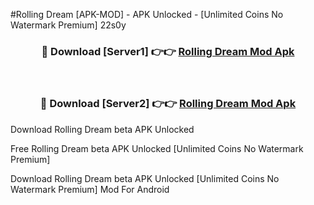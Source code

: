 #Rolling Dream [APK-MOD] - APK Unlocked - [Unlimited Coins No Watermark Premium] 22s0y



<div align="center">

<h3>🔴 Download [Server1] 👉👉 <a href="https://momento.my/?title=Rolling_Dream">Rolling Dream Mod Apk</a></h3><br>

<h3>🔴 Download [Server2] 👉👉 <a href="https://momento.my/?title=Rolling_Dream">Rolling Dream Mod Apk</a></h3>
</div>



Download Rolling Dream beta APK Unlocked

Free Rolling Dream beta APK Unlocked [Unlimited Coins No Watermark Premium]

Download Rolling Dream beta APK Unlocked [Unlimited Coins No Watermark Premium] Mod For Android
